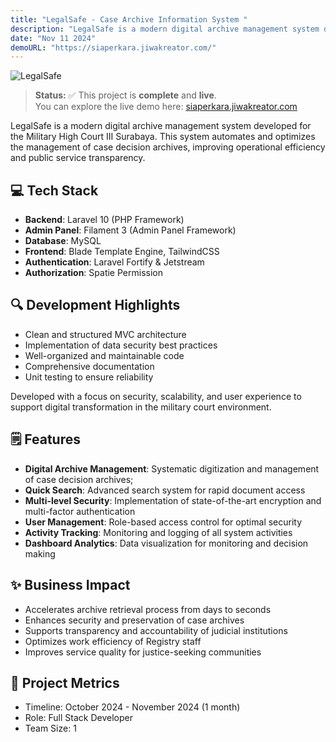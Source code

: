 ```yaml
---
title: "LegalSafe - Case Archive Information System "
description: "LegalSafe is a modern digital archive management system developed for the Military High Court III Surabaya. This system automates and optimizes the management of case decision archives, improving operational efficiency and public service transparency."
date: "Nov 11 2024"
demoURL: "https://siaperkara.jiwakreator.com/"
---
```


![LegalSafe](/legalsafe/thumb.png)

> **Status:** ✅ This project is **complete** and **live**.  
> You can explore the live demo here: <a href="https://siaperkara.jiwakreator.com/" target="_blank" rel="noopener noreferrer">siaperkara.jiwakreator.com</a>

LegalSafe is a modern digital archive management system developed for the Military High Court III Surabaya. This system automates and optimizes the management of case decision archives, improving operational efficiency and public service transparency.

## 💻 Tech Stack
- **Backend**: Laravel 10 (PHP Framework)
- **Admin Panel**: Filament 3 (Admin Panel Framework)
- **Database**: MySQL
- **Frontend**: Blade Template Engine, TailwindCSS
- **Authentication**: Laravel Fortify & Jetstream
- **Authorization**: Spatie Permission

## 🔍 Development Highlights
- Clean and structured MVC architecture
- Implementation of data security best practices
- Well-organized and maintainable code
- Comprehensive documentation
- Unit testing to ensure reliability

Developed with a focus on security, scalability, and user experience to support digital transformation in the military court environment.

## 🗒️ Features
- **Digital Archive Management**: Systematic digitization and management of case decision archives;
- **Quick Search**: Advanced search system for rapid document access
- **Multi-level Security**: Implementation of state-of-the-art encryption and multi-factor authentication
- **User Management**: Role-based access control for optimal security
- **Activity Tracking**: Monitoring and logging of all system activities
- **Dashboard Analytics**: Data visualization for monitoring and decision making

## ✨ Business Impact
- Accelerates archive retrieval process from days to seconds
- Enhances security and preservation of case archives
- Supports transparency and accountability of judicial institutions
- Optimizes work efficiency of Registry staff
- Improves service quality for justice-seeking communities

## 📝 Project Metrics
- Timeline: October 2024 - November 2024 (1 month)
- Role: Full Stack Developer
- Team Size: 1